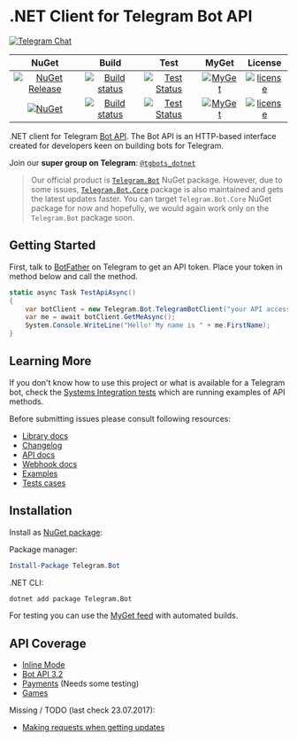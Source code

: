 # .NET Client for Telegram Bot API

[![Telegram Chat](https://img.shields.io/badge/Chat-Telegram-blue.svg?style=flat-square)](https://t.me/tgbots_dotnet)

| NuGet | Build | Test | MyGet | License |
| :--------------: |:-------------:| :-----:| :-------:| :-------:| 
| [![NuGet Release](https://img.shields.io/nuget/vpre/Telegram.Bot.svg?label=Telegram.Bot&maxAge=3600)](https://www.nuget.org/packages/Telegram.Bot/) | [![Build status](https://ci.appveyor.com/api/projects/status/x0vwuxdhe644sys0/branch/master?svg=true)](https://ci.appveyor.com/project/MrRoundRobin/telegram-bot/branch/master) | [![Test Status](https://img.shields.io/travis/TelegramBots/telegram.bot/master.svg?maxAge=3600&label=Test)](https://travis-ci.org/TelegramBots/telegram.bot) | [![MyGet](https://img.shields.io/myget/telegram-bot/v/Telegram.bot.svg?maxAge=3600)](https://www.myget.org/feed/telegram-bot/package/nuget/Telegram.Bot) | [![license](https://img.shields.io/github/license/TelegramBots/telegram.bot.svg?maxAge=2592000)](https://raw.githubusercontent.com/TelegramBots/telegram.bot/master/LICENSE.txt) |
| [![NuGet](https://img.shields.io/nuget/vpre/Telegram.Bot.Core.svg?style=flat-square&label=Telegram.Bot.Core&maxAge=3600)](https://www.nuget.org/packages/Telegram.Bot.Core) | [![Build status](https://ci.appveyor.com/api/projects/status/x0vwuxdhe644sys0/branch/develop?svg=true)](https://ci.appveyor.com/project/MrRoundRobin/telegram-bot/branch/develop) | [![Test Status](https://img.shields.io/travis/TelegramBots/telegram.bot/develop.svg?style=flat-square&maxAge=3600&label=Test)](https://travis-ci.org/TelegramBots/telegram.bot) | [![MyGet](https://img.shields.io/myget/telegram-bot-core/v/Telegram.bot.svg?style=flat-square&maxAge=3600)](https://www.myget.org/feed/telegram-bot-core/package/nuget/Telegram.Bot) | [![license](https://img.shields.io/github/license/TelegramBots/telegram.bot.svg?style=flat-square&maxAge=2592000)](https://raw.githubusercontent.com/TelegramBots/telegram.bot/master/LICENSE.txt) |

<!-- 
[![Build status](https://ci.appveyor.com/api/projects/status/x0vwuxdhe644sys0/branch/master?svg=true)](https://ci.appveyor.com/project/MrRoundRobin/telegram-bot/branch/master)
[![NuGet Release](https://img.shields.io/nuget/vpre/Telegram.Bot.svg?maxAge=3600)](https://www.nuget.org/packages/Telegram.Bot/)
[![MyGet](https://img.shields.io/myget/telegram-bot/v/Telegram.bot.svg?maxAge=3600)](https://www.myget.org/feed/telegram-bot/package/nuget/Telegram.Bot)
[![license](https://img.shields.io/github/license/TelegramBots/telegram.bot.svg?maxAge=2592000)](https://raw.githubusercontent.com/MrRoundRobin/telegram.bot/master/LICENSE.txt)
-->

.NET client for Telegram [Bot API](https://core.telegram.org/bots/api). The Bot API is an HTTP-based interface created for developers keen on building bots for Telegram.

Join our **super group on Telegram**: [`@tgbots_dotnet`](https://t.me/tgbots_dotnet)

> Our official product is [`Telegram.Bot`](https://www.nuget.org/packages/Telegram.Bot) NuGet package. However, due to some issues, [`Telegram.Bot.Core`](https://www.nuget.org/packages/Telegram.Bot.Core) package is also maintained and gets the latest updates faster. You can target `Telegram.Bot.Core` NuGet package for now and hopefully, we would again work only on the `Telegram.Bot` package soon.

## Getting Started

First, talk to [BotFather](https://t.me/botfather) on Telegram to get an API token. Place your token in method below and call the method.

```c#
static async Task TestApiAsync()
{
    var botClient = new Telegram.Bot.TelegramBotClient("your API access Token");
    var me = await botClient.GetMeAsync();
    System.Console.WriteLine("Hello! My name is " + me.FirstName);
}
```

## Learning More

If you don't know how to use this project or what is available for a Telegram bot, check the [Systems Integration tests](./test/Telegram.Bot.Tests.Integ/) which are running examples of API methods.

Before submitting issues please consult following resources:

* [Library docs](https://telegrambots.github.io/telegram.bot/)
* [Changelog](https://github.com/TelegramBots/telegram.bot/blob/master/CHANGELOG.md)
* [API docs](https://core.telegram.org/bots/api)
* [Webhook docs](https://core.telegram.org/bots/webhooks)
* [Examples](https://github.com/TelegramBots/telegram.bot.examples)
* [Tests cases](./test/Telegram.Bot.Tests.Integ/)

## Installation

Install as [NuGet package](https://www.nuget.org/packages/Telegram.Bot/):

Package manager:

```powershell
Install-Package Telegram.Bot
```

.NET CLI:

```bash
dotnet add package Telegram.Bot
```

For testing you can use the [MyGet feed](https://www.myget.org/gallery/telegram-bot) with automated builds.

## API Coverage

* [Inline Mode](https://core.telegram.org/bots/inline)
* [Bot API 3.2](https://core.telegram.org/bots/api-changelog)
* [Payments](https://core.telegram.org/bots/payments) (Needs some testing)
* [Games](https://core.telegram.org/bots/games)

Missing / TODO (last check 23.07.2017):

* [Making requests when getting updates](https://core.telegram.org/bots/api#making-requests-when-getting-updates)
